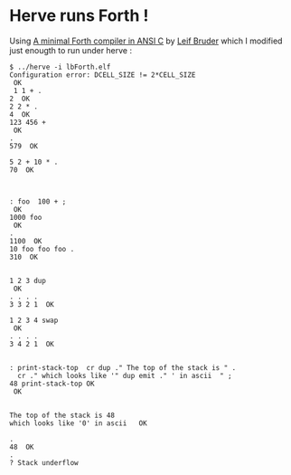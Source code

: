 # Herve runs Forth !

Using [A minimal Forth compiler in ANSI C](https://gist.github.com/lbruder/10007431) by [Leif Bruder](https://github.com/lbruder)
which I modified just enougth to run under herve :

```
$ ../herve -i lbForth.elf
Configuration error: DCELL_SIZE != 2*CELL_SIZE
 OK
 1 1 + .
2  OK
2 2 * .
4  OK
123 456 +
 OK
.
579  OK

5 2 + 10 * .
70  OK



: foo  100 + ;
 OK
1000 foo
 OK
.
1100  OK
10 foo foo foo .
310  OK


1 2 3 dup
 OK
. . . .
3 3 2 1  OK

1 2 3 4 swap
 OK
. . . .
3 4 2 1  OK


: print-stack-top  cr dup ." The top of the stack is " .
  cr ." which looks like '" dup emit ." ' in ascii  " ;
48 print-stack-top OK
 OK


The top of the stack is 48
which looks like '0' in ascii   OK

.
48  OK
.
? Stack underflow
```
